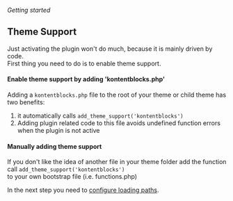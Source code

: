 *Getting started*
## Theme Support

Just activating the plugin won't do much, because it is mainly driven by code.  
First thing you need to do is to enable theme support.

#### Enable theme support by adding 'kontentblocks.php'

Adding a `kontentblocks.php` file to the root of your theme or child theme has  two benefits:

1. it automatically calls `add_theme_support('kontentblocks')`
2. Adding plugin related code to this file avoids undefined function errors when the plugin is not active


#### Manually adding theme support

If you don't like the idea of another file in your theme folder add the function call
`add_theme_support('kontentblocks')`  
to your own bootstrap file (i.e. functions.php)

In the next step you need to [configure loading paths](00_getting-started/path_configuration.md).
